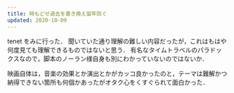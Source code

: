 ```yaml
---
title: 時もどせ過去を書き換え留年防ぐ
updated: 2020-10-09
---
```


tenet をみに行った．
聞いていた通り理解の難しい内容だったが，これはもはや何度見ても理解できるものではないと思う．
有名なタイムトラベルのパラドックスなので，脚本のノーラン様自身も別にわかっていないのではないか．

映画自体は，音楽の効果とか演出とかがカッコ良かったのと，テーマは難解かつ納得できない箇所も何個かあったがオタク心をくすぐられて面白かった．
